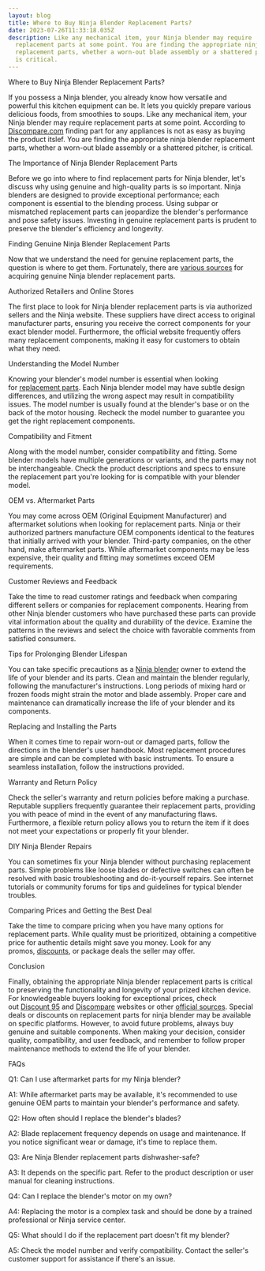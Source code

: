 ```yaml
---
layout: blog
title: Where to Buy Ninja Blender Replacement Parts?
date: 2023-07-26T11:33:18.035Z
description: Like any mechanical item, your Ninja blender may require
  replacement parts at some point. You are finding the appropriate ninja blender
  replacement parts, whether a worn-out blade assembly or a shattered pitcher,
  is critical.
---
```

Where to Buy Ninja Blender Replacement Parts?

If you possess a Ninja blender, you already know how versatile and powerful this kitchen equipment can be. It lets you quickly prepare various delicious foods, from smoothies to soups. Like any mechanical item, your Ninja blender may require replacement parts at some point. According to [Discompare.com](https://discompare.com) finding part for any appliances is not as easy as buying the product itslef. You are finding the appropriate ninja blender replacement parts, whether a worn-out blade assembly or a shattered pitcher, is critical.

The Importance of Ninja Blender Replacement Parts

Before we go into where to find replacement parts for Ninja blender, let's discuss why using genuine and high-quality parts is so important. Ninja blenders are designed to provide exceptional performance; each component is essential to the blending process. Using subpar or mismatched replacement parts can jeopardize the blender's performance and pose safety issues. Investing in genuine replacement parts is prudent to preserve the blender's efficiency and longevity.

Finding Genuine Ninja Blender Replacement Parts

Now that we understand the need for genuine replacement parts, the question is where to get them. Fortunately, there are [various sources](https://www.amazon.com/ninja-blender-replacement-parts/s?k=ninja+blender+replacement+parts) for acquiring genuine Ninja blender replacement parts.

Authorized Retailers and Online Stores

The first place to look for Ninja blender replacement parts is via authorized sellers and the Ninja website. These suppliers have direct access to original manufacturer parts, ensuring you receive the correct components for your exact blender model. Furthermore, the official website frequently offers many replacement components, making it easy for customers to obtain what they need.

Understanding the Model Number

Knowing your blender's model number is essential when looking for [replacement parts](https://www.walmart.com/c/kp/ninja-blender-parts). Each Ninja blender model may have subtle design differences, and utilizing the wrong aspect may result in compatibility issues. The model number is usually found at the blender's base or on the back of the motor housing. Recheck the model number to guarantee you get the right replacement components.

Compatibility and Fitment

Along with the model number, consider compatibility and fitting. Some blender models have multiple generations or variants, and the parts may not be interchangeable. Check the product descriptions and specs to ensure the replacement part you're looking for is compatible with your blender model.

OEM vs. Aftermarket Parts

You may come across OEM (Original Equipment Manufacturer) and aftermarket solutions when looking for replacement parts. Ninja or their authorized partners manufacture OEM components identical to the features that initially arrived with your blender. Third-party companies, on the other hand, make aftermarket parts. While aftermarket components may be less expensive, their quality and fitting may sometimes exceed OEM requirements.

Customer Reviews and Feedback

Take the time to read customer ratings and feedback when comparing different sellers or companies for replacement components. Hearing from other Ninja blender customers who have purchased these parts can provide vital information about the quality and durability of the device. Examine the patterns in the reviews and select the choice with favorable comments from satisfied consumers.

Tips for Prolonging Blender Lifespan

You can take specific precautions as a [Ninja blender](https://www.ebay.com/b/Ninja-Replacement-Cup-Blenders/133704/bn_77228407) owner to extend the life of your blender and its parts. Clean and maintain the blender regularly, following the manufacturer's instructions. Long periods of mixing hard or frozen foods might strain the motor and blade assembly. Proper care and maintenance can dramatically increase the life of your blender and its components.

Replacing and Installing the Parts

When it comes time to repair worn-out or damaged parts, follow the directions in the blender's user handbook. Most replacement procedures are simple and can be completed with basic instruments. To ensure a seamless installation, follow the instructions provided.

Warranty and Return Policy

Check the seller's warranty and return policies before making a purchase. Reputable suppliers frequently guarantee their replacement parts, providing you with peace of mind in the event of any manufacturing flaws. Furthermore, a flexible return policy allows you to return the item if it does not meet your expectations or properly fit your blender.

DIY Ninja Blender Repairs

You can sometimes fix your Ninja blender without purchasing replacement parts. Simple problems like loose blades or defective switches can often be resolved with basic troubleshooting and do-it-yourself repairs. See internet tutorials or community forums for tips and guidelines for typical blender troubles.

Comparing Prices and Getting the Best Deal

Take the time to compare pricing when you have many options for replacement parts. While quality must be prioritized, obtaining a competitive price for authentic details might save you money. Look for any promos, [discounts](https://discount59.com/), or package deals the seller may offer.

Conclusion

Finally, obtaining the appropriate Ninja blender replacement parts is critical to preserving the functionality and longevity of your prized kitchen device. For knowledgeable buyers looking for exceptional prices, check out [Discount 95](https://discount59.com/) and [Discompare](https://discompare.com/) websites or other [official sources](https://www.amazon.com/ninja-blender-replacement-parts/s?k=ninja+blender+replacement+parts). Special deals or discounts on replacement parts for ninja blender may be available on specific platforms. However, to avoid future problems, always buy genuine and suitable components. When making your decision, consider quality, compatibility, and user feedback, and remember to follow proper maintenance methods to extend the life of your blender.

FAQs

Q1: Can I use aftermarket parts for my Ninja blender?

A1: While aftermarket parts may be available, it's recommended to use genuine OEM parts to maintain your blender's performance and safety.

Q2: How often should I replace the blender's blades?

A2: Blade replacement frequency depends on usage and maintenance. If you notice significant wear or damage, it's time to replace them.

Q3: Are Ninja Blender replacement parts dishwasher-safe?

A3: It depends on the specific part. Refer to the product description or user manual for cleaning instructions.

Q4: Can I replace the blender's motor on my own?

A4: Replacing the motor is a complex task and should be done by a trained professional or Ninja service center.

Q5: What should I do if the replacement part doesn't fit my blender?

A5: Check the model number and verify compatibility. Contact the seller's customer support for assistance if there's an issue.